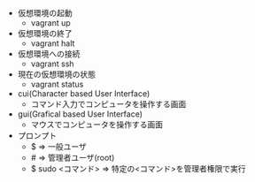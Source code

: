 - 仮想環境の起動
	- vagrant up
- 仮想環境の終了
	- vagrant halt
- 仮想環境への接続
	- vagrant ssh
- 現在の仮想環境の状態
	- vagrant status
- cui(Character based User Interface)
	- コマンド入力でコンピュータを操作する画面
- gui(Grafical based User Interface)
	- マウスでコンピュータを操作する画面
- プロンプト
	- $ => 一般ユーザ
	- \# => 管理者ユーザ(root)
	- $ sudo <コマンド> => 特定の<コマンド>を管理者権限で実行
